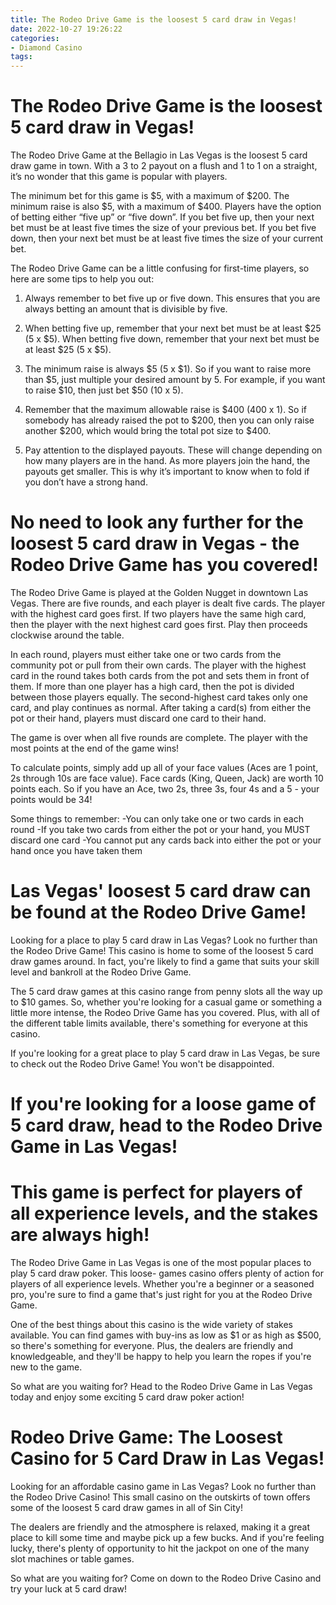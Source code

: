 ```yaml
---
title: The Rodeo Drive Game is the loosest 5 card draw in Vegas!
date: 2022-10-27 19:26:22
categories:
- Diamond Casino
tags:
---
```



#  The Rodeo Drive Game is the loosest 5 card draw in Vegas!

The Rodeo Drive Game at the Bellagio in Las Vegas is the loosest 5 card draw game in town. With a 3 to 2 payout on a flush and 1 to 1 on a straight, it’s no wonder that this game is popular with players.

The minimum bet for this game is $5, with a maximum of $200. The minimum raise is also $5, with a maximum of $400. Players have the option of betting either “five up” or “five down”. If you bet five up, then your next bet must be at least five times the size of your previous bet. If you bet five down, then your next bet must be at least five times the size of your current bet.

The Rodeo Drive Game can be a little confusing for first-time players, so here are some tips to help you out:

1) Always remember to bet five up or five down. This ensures that you are always betting an amount that is divisible by five.

2) When betting five up, remember that your next bet must be at least $25 (5 x $5). When betting five down, remember that your next bet must be at least $25 (5 x $5).

3) The minimum raise is always $5 (5 x $1). So if you want to raise more than $5, just multiple your desired amount by 5. For example, if you want to raise $10, then just bet $50 (10 x 5).

4) Remember that the maximum allowable raise is $400 (400 x 1). So if somebody has already raised the pot to $200, then you can only raise another $200, which would bring the total pot size to $400.

5) Pay attention to the displayed payouts. These will change depending on how many players are in the hand. As more players join the hand, the payouts get smaller. This is why it’s important to know when to fold if you don’t have a strong hand.

#  No need to look any further for the loosest 5 card draw in Vegas - the Rodeo Drive Game has you covered!

The Rodeo Drive Game is played at the Golden Nugget in downtown Las Vegas. There are five rounds, and each player is dealt five cards. The player with the highest card goes first. If two players have the same high card, then the player with the next highest card goes first. Play then proceeds clockwise around the table. 

In each round, players must either take one or two cards from the community pot or pull from their own cards. The player with the highest card in the round takes both cards from the pot and sets them in front of them. If more than one player has a high card, then the pot is divided between those players equally. The second-highest card takes only one card, and play continues as normal. After taking a card(s) from either the pot or their hand, players must discard one card to their hand. 

The game is over when all five rounds are complete. The player with the most points at the end of the game wins!

To calculate points, simply add up all of your face values (Aces are 1 point, 2s through 10s are face value). Face cards (King, Queen, Jack) are worth 10 points each. So if you have an Ace, two 2s, three 3s, four 4s and a 5 - your points would be 34! 

Some things to remember: 
-You can only take one or two cards in each round
-If you take two cards from either the pot or your hand, you MUST discard one card
-You cannot put any cards back into either the pot or your hand once you have taken them

#  Las Vegas' loosest 5 card draw can be found at the Rodeo Drive Game!

Looking for a place to play 5 card draw in Las Vegas? Look no further than the Rodeo Drive Game! This casino is home to some of the loosest 5 card draw games around. In fact, you're likely to find a game that suits your skill level and bankroll at the Rodeo Drive Game.

The 5 card draw games at this casino range from penny slots all the way up to $10 games. So, whether you're looking for a casual game or something a little more intense, the Rodeo Drive Game has you covered. Plus, with all of the different table limits available, there's something for everyone at this casino.

If you're looking for a great place to play 5 card draw in Las Vegas, be sure to check out the Rodeo Drive Game! You won't be disappointed.

#  If you're looking for a loose game of 5 card draw, head to the Rodeo Drive Game in Las Vegas!

# This game is perfect for players of all experience levels, and the stakes are always high!

The Rodeo Drive Game in Las Vegas is one of the most popular places to play 5 card draw poker. This loose- games casino offers plenty of action for players of all experience levels. Whether you're a beginner or a seasoned pro, you're sure to find a game that's just right for you at the Rodeo Drive Game.

One of the best things about this casino is the wide variety of stakes available. You can find games with buy-ins as low as $1 or as high as $500, so there's something for everyone. Plus, the dealers are friendly and knowledgeable, and they'll be happy to help you learn the ropes if you're new to the game.

So what are you waiting for? Head to the Rodeo Drive Game in Las Vegas today and enjoy some exciting 5 card draw poker action!

#  Rodeo Drive Game: The Loosest Casino for 5 Card Draw in Las Vegas!

Looking for an affordable casino game in Las Vegas? Look no further than the Rodeo Drive Casino! This small casino on the outskirts of town offers some of the loosest 5 card draw games in all of Sin City!

The dealers are friendly and the atmosphere is relaxed, making it a great place to kill some time and maybe pick up a few bucks. And if you're feeling lucky, there's plenty of opportunity to hit the jackpot on one of the many slot machines or table games.

So what are you waiting for? Come on down to the Rodeo Drive Casino and try your luck at 5 card draw!